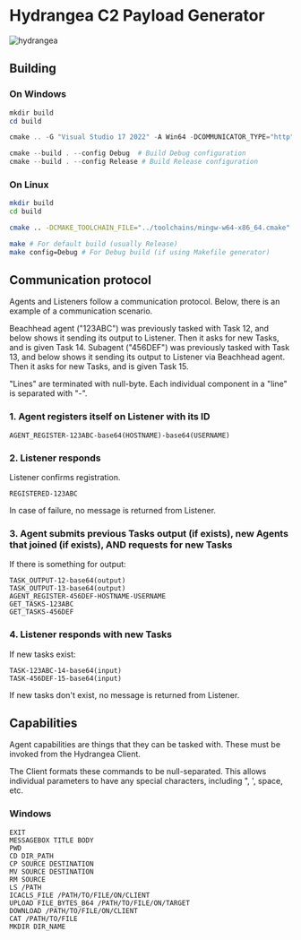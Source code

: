 # Hydrangea C2 Payload Generator

![hydrangea](https://github.com/user-attachments/assets/8bdca96f-cb1a-4338-bfdd-d6a1c6abe0b8)

## Building

### On Windows

```powershell
mkdir build
cd build

cmake .. -G "Visual Studio 17 2022" -A Win64 -DCOMMUNICATOR_TYPE="http" # Note: To get list of project generators, use `cmake --help`

cmake --build . --config Debug  # Build Debug configuration
cmake --build . --config Release # Build Release configuration
```

### On Linux

```bash
mkdir build
cd build

cmake .. -DCMAKE_TOOLCHAIN_FILE="../toolchains/mingw-w64-x86_64.cmake" -G "Unix Makefiles"

make # For default build (usually Release)
make config=Debug # For Debug build (if using Makefile generator)
```

## Communication protocol

Agents and Listeners follow a communication protocol. Below, there is an example of a communication scenario.

Beachhead agent ("123ABC") was previously tasked with Task 12, and below shows it sending its output to Listener. Then it asks for new Tasks, and is given Task 14.
Subagent ("456DEF") was previously tasked with Task 13, and below shows it sending its output to Listener via Beachhead agent. Then it asks for new Tasks, and is given Task 15.

"Lines" are terminated with null-byte. Each individual component in a "line" is separated with "-".

### 1. Agent registers itself on Listener with its ID

```
AGENT_REGISTER-123ABC-base64(HOSTNAME)-base64(USERNAME)
```

### 2. Listener responds

Listener confirms registration.

```
REGISTERED-123ABC
```

In case of failure, no message is returned from Listener.

### 3. Agent submits previous Tasks output (if exists), new Agents that joined (if exists), AND requests for new Tasks

If there is something for output:

```
TASK_OUTPUT-12-base64(output)
TASK_OUTPUT-13-base64(output)
AGENT_REGISTER-456DEF-HOSTNAME-USERNAME
GET_TASKS-123ABC
GET_TASKS-456DEF
```

### 4. Listener responds with new Tasks

If new tasks exist:

```
TASK-123ABC-14-base64(input)
TASK-456DEF-15-base64(input)
```

If new tasks don't exist, no message is returned from Listener.

## Capabilities

Agent capabilities are things that they can be tasked with. These must be invoked from the Hydrangea Client.

The Client formats these commands to be null-separated. This allows individual parameters to have any special characters, including ", ', space, etc.

### Windows

```
EXIT
MESSAGEBOX TITLE BODY
PWD
CD DIR_PATH
CP SOURCE DESTINATION
MV SOURCE DESTINATION
RM SOURCE
LS /PATH
ICACLS_FILE /PATH/TO/FILE/ON/CLIENT
UPLOAD FILE_BYTES_B64 /PATH/TO/FILE/ON/TARGET
DOWNLOAD /PATH/TO/FILE/ON/CLIENT
CAT /PATH/TO/FILE
MKDIR DIR_NAME
```
